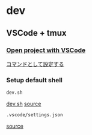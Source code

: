 # dev

## VSCode + tmux

### [Open project with VSCode](../articles/vscode/cli.md#open)

[コマンドとして設定する](https://github.com/suimenkathemove/dotfiles/tree/main/.commands)

### Setup default shell

`dev.sh`

[dev.sh](../../articles/dev.sh)
[source](https://github.com/suimenkathemove/slack-clone/blob/main/dev.sh)

`.vscode/settings.json`

[source](https://github.com/suimenkathemove/slack-clone/commit/1b99651b36170c5a5d4035043dd7a2935c1bc774)
